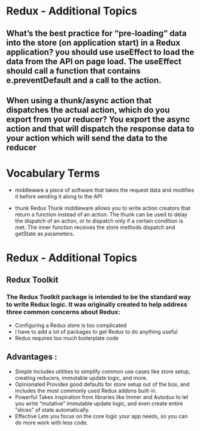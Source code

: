 # Redux - Additional Topics

## What’s the best practice for “pre-loading” data into the store (on application start) in a Redux application? you should use useEffect to load the data from the API on page load. The useEffect should call a function that contains e.preventDefault and a call to the action.

## When using a thunk/async action that dispatches the actual action, which do you export from your reducer? You export the async action and that will dispatch the response data to your action which will send the data to the reducer

# Vocabulary Terms
- middleware a piece of software that takes the request data and modifies it before sending it along to the API

- thunk Redux Thunk middleware allows you to write action creators that return a function instead of an action. The thunk can be used to delay the dispatch of an action, or to dispatch only if a certain condition is met. The inner function receives the store methods dispatch and getState as parameters.

# Redux - Additional Topics
## Redux Toolkit
### The Redux Toolkit package is intended to be the standard way to write Redux logic. It was originally created to help address three common concerns about Redux:

- Configuring a Redux store is too complicated
- I have to add a lot of packages to get Redux to do anything useful
- Redux requires too much boilerplate code
## Advantages :
- Simple Includes utilities to simplify common use cases like store setup, creating reducers, immutable update logic, and more.
- Opinionated Provides good defaults for store setup out of the box, and includes the most commonly used Redux addons built-in.
- Powerful Takes inspiration from libraries like Immer and Autodux to let you write “mutative” immutable update logic, and even create entire “slices” of state automatically.
- Effective Lets you focus on the core logic your app needs, so you can do more work with less code.